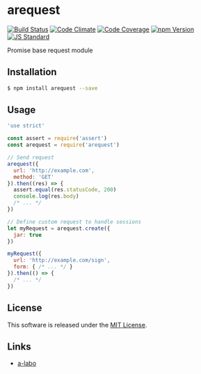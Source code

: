 arequest
==========

<!---
This file is generated by ape-tmpl. Do not update manually.
--->

<!-- Badge Start -->
<a name="badges"></a>

[![Build Status][bd_travis_shield_url]][bd_travis_url]
[![Code Climate][bd_codeclimate_shield_url]][bd_codeclimate_url]
[![Code Coverage][bd_codeclimate_coverage_shield_url]][bd_codeclimate_url]
[![npm Version][bd_npm_shield_url]][bd_npm_url]
[![JS Standard][bd_standard_shield_url]][bd_standard_url]

[bd_repo_url]: https://github.com/a-labo/arequest
[bd_travis_url]: http://travis-ci.org/a-labo/arequest
[bd_travis_shield_url]: http://img.shields.io/travis/a-labo/arequest.svg?style=flat
[bd_travis_com_url]: http://travis-ci.com/a-labo/arequest
[bd_travis_com_shield_url]: https://api.travis-ci.com/a-labo/arequest.svg?token=
[bd_license_url]: https://github.com/a-labo/arequest/blob/master/LICENSE
[bd_codeclimate_url]: http://codeclimate.com/github/a-labo/arequest
[bd_codeclimate_shield_url]: http://img.shields.io/codeclimate/github/a-labo/arequest.svg?style=flat
[bd_codeclimate_coverage_shield_url]: http://img.shields.io/codeclimate/coverage/github/a-labo/arequest.svg?style=flat
[bd_gemnasium_url]: https://gemnasium.com/a-labo/arequest
[bd_gemnasium_shield_url]: https://gemnasium.com/a-labo/arequest.svg
[bd_npm_url]: http://www.npmjs.org/package/arequest
[bd_npm_shield_url]: http://img.shields.io/npm/v/arequest.svg?style=flat
[bd_standard_url]: http://standardjs.com/
[bd_standard_shield_url]: https://img.shields.io/badge/code%20style-standard-brightgreen.svg

<!-- Badge End -->


<!-- Description Start -->
<a name="description"></a>

Promise base request module

<!-- Description End -->


<!-- Overview Start -->
<a name="overview"></a>



<!-- Overview End -->


<!-- Sections Start -->
<a name="sections"></a>

<!-- Section from "doc/guides/01.Installation.md.hbs" Start -->

<a name="section-doc-guides-01-installation-md"></a>

Installation
-----

```bash
$ npm install arequest --save
```


<!-- Section from "doc/guides/01.Installation.md.hbs" End -->

<!-- Section from "doc/guides/02.Usage.md.hbs" Start -->

<a name="section-doc-guides-02-usage-md"></a>

Usage
---------

```javascript
'use strict'

const assert = require('assert')
const arequest = require('arequest')

// Send request
arequest({
  url: 'http://example.com',
  method: 'GET'
}).then((res) => {
  assert.equal(res.statusCode, 200)
  console.log(res.body)
  /* ... */
})

// Define custom request to handle sessions
let myRequest = arequest.create({
  jar: true
})

myRequest({
  url: 'http://example.com/sign',
  form: { /* ... */ }
}).then(() => {
  /* ... */
})

```


<!-- Section from "doc/guides/02.Usage.md.hbs" End -->


<!-- Sections Start -->


<!-- LICENSE Start -->
<a name="license"></a>

License
-------
This software is released under the [MIT License](https://github.com/a-labo/arequest/blob/master/LICENSE).

<!-- LICENSE End -->


<!-- Links Start -->
<a name="links"></a>

Links
------

+ [a-labo][a_labo_url]

[a_labo_url]: https://github.com/a-labo

<!-- Links End -->
